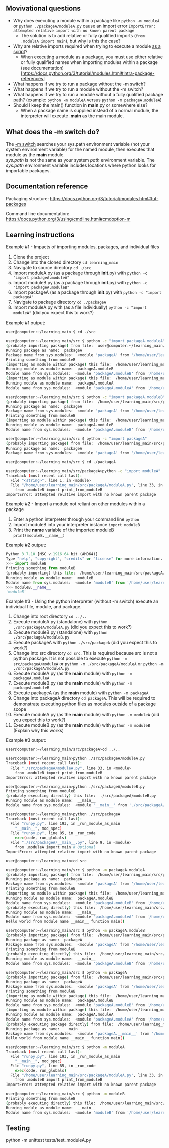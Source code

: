 ## Movivational questions
* Why does executing a module within a package like `python -m moduleA` or `python ./packageA/moduleA.py` cause an import error `ImportError: attempted relative import with no known parent package`
    * The solution is to add relative or fully qualified imports (`from .modulaA import main`), but why is this the case?
* Why are relative imports required when trying to execute a module  [as a script](https://docs.python.org/3/tutorial/modules.html#executing-modules-as-scripts)? 
    * When executing a module as a package, you must use either relative or fully qualified names when importing modules within a package (see documentation)[https://docs.python.org/3/tutorial/modules.html#intra-package-references]
* What happens if we try to run a package without the -m switch?
* What happens if we try to run a module without the -m switch?
* What happens if we try to run a module without a fully qualified package path? (example: `python -m moduleA` versus `python -m packageA.moduleA`)
* Should I keep the main() function in __main__.py or somewhere else?
    * When a package name is supplied instead of a normal module, the interpreter will execute <pkg>.__main__ as the main module.

## What does the -m switch do?
The [-m switch](https://docs.python.org/3/using/cmdline.html#cmdoption-m) searches your sys.path environment variable (not your system environment variable) for the named module, then executes that module as the __main__ module.\
*sys.path* is not the same as your system *path* environment variable. The *sys.path* environment variable includes locations where python looks for importable packages.

## Documentation reference
Packaging structure: https://docs.python.org/3/tutorial/modules.html#tut-packages

Command line documentation: https://docs.python.org/3/using/cmdline.html#cmdoption-m

## Learning instructions
Example #1 - Impacts of importing modules, packages, and individual files
1. Clone the project
1. Change into the cloned directory `cd learning_main`
1. Navigate to source directory `cd ./src`
1. Import moduleA.py (as a package through __init__.py) with `python -c "import packageA.moduleA"`
1. Import moduleB.py (as a package through __init__.py) with `python -c "import packageA.moduleB"`
1. Import packageA (as a package through __init__.py) with `python -c "import packageA"`
1. Navigate to package directory `cd ./packageA`
1. Import moduleA.py with (as a file individually) `python -c "import moduleA"` (did you expect this to work?)

Example #1 output:
```bash
user@computer:~/learning_main $ cd ./src

user@computer:~/learning_main/src $ python -c "import packageA.moduleA"
(probably importing package) from file:  user@computer:~/learning_main/src/packageA/__init__.py
Running package as name:  packageA
Package name from sys.modules:  <module 'packageA' from '/home/user/learning_main/src/packageA/__init__.py'>
Printing something from moduleB
(importing as module within package) this file:  /home/user/learning_main/src/packageA/moduleB.py
Running module as module name:  packageA.moduleB
Module name from sys.modules:  <module 'packageA.moduleB' from '/home/user/learning_main/src/packageA/moduleB.py'>
(importing as module within package) this file:  /home/user/learning_main/src/packageA/moduleA.py
Running module as module name:  packageA.moduleA
Module name from sys.modules:  <module 'packageA.moduleA' from '/home/user/learning_main/src/packageA/moduleA.py'>

user@computer:~/learning_main/src $ python -c "import packageA.moduleB" 
(probably importing package) from file:  /home/user/learning_main/src/packageA/__init__.py
Running package as name:  packageA
Package name from sys.modules:  <module 'packageA' from '/home/user/learning_main/src/packageA/__init__.py'>
Printing something from moduleB
(importing as module within package) this file:  /home/user/learning_main/src/packageA/moduleB.py
Running module as module name:  packageA.moduleB
Module name from sys.modules:  <module 'packageA.moduleB' from '/home/user/learning_main/src/packageA/moduleB.py'>

user@computer:~/learning_main/src $ python -c "import packageA"
(probably importing package) from file:  /home/user/learning_main/src/packageA/__init__.py
Running package as name:  packageA
Package name from sys.modules:  <module 'packageA' from '/home/user/learning_main/src/packageA/__init__.py'>

user@computer:~/learning_main/src $ cd ./packageA

user@computer:~/learning_main/src/packageA>python -c "import moduleA"
Traceback (most recent call last):
  File "<string>", line 1, in <module>
  File "/home/user/learning_main/src/packageA/moduleA.py", line 33, in <module>
    from .moduleB import print_from_moduleB
ImportError: attempted relative import with no known parent package
```

Example #2 - Import a module not reliant on other modules within a package
1. Enter a python interpreter through your command line `python`
1. Import moduleB into your interpreter instance `import moduleB`
1. Print the __name__ variable of the imported moduleB `print(moduleB.__name__)`

Example #2 output:
```python
Python 3.7.10 [MSC v.1916 64 bit (AMD64)]
Type "help", "copyright", "credits" or "license" for more information.
>>> import moduleB
Printing something from moduleB
(probably importing) this file:  /home/user/learning_main/src/packageA/moduleB.py
Running module as module name:  moduleB
Module name from sys.modules:  <module 'moduleB' from '/home/user/learning_main/src/packageA/moduleB.py'>   
>>> moduleB.__name__
'moduleB'
```

Example #3 - Using the python interpreter (without -m switch) execute an individual file, module, and package.
1. Change into root directory `cd ../..`
1. Execute moduleA.py (standalone) with `python ./src/packageA/moduleA.py` (did you expect this to work?)
1. Execute moduleB.py (standalone) with `python ./src/packageA/moduleB.py`
1. Execute packageA with `python ./src/packageA` (did you expect this to work?)
1. Change into src directory `cd src`. This is required because src is not a python package. It is not possible to execute `python -m src/packageA/moduleA` or `python -m ./src/packageA/moduleA` or `python -m ./src/packageA/moduleA.py`
1. Execute moduleA.py (as the __main__ module) with `python -m packageA.moduleA`
1. Execute moduleB.py (as the __main__ module) with `python -m packageA.moduleB`
1. Execute packageA (as the __main__ module) with `python -m packageA`
1. Change into packageA directory `cd packageA`. This will be required to demonstrate executing python files as modules outside of a package scope
1. Execute moduleA.py (as the __main__ module) with `python -m moduleA` (did you expect this to work?)
1. Execute moduleB.py (as the __main__ module) with `python -m moduleB` (Explain why this works)

Example #3 output:
```bash
user@computer:~/learning_main/src/packageA>cd ../..

user@computer:~/learning_main>python ./src/packageA/moduleA.py
Traceback (most recent call last):
  File "./src/packageA/moduleA.py", line 33, in <module>
    from .moduleB import print_from_moduleB
ImportError: attempted relative import with no known parent package

user@computer:~/learning_main>python ./src/packageA/moduleB.py 
Printing something from moduleB
(probably executing directly) this file:  ./src/packageA/moduleB.py
Running module as module name:  __main__
Module name from sys.modules:  <module '__main__' from './src/packageA/moduleB.py'>

user@computer:~/learning_main>python ./src/packageA
Traceback (most recent call last):
  File "runpy.py", line 193, in _run_module_as_main
    "__main__", mod_spec)
  File "runpy.py", line 85, in _run_code
    exec(code, run_globals)
  File "./src/packageA/__main__.py", line 9, in <module>
    from .moduleA import main # Optional
ImportError: attempted relative import with no known parent package

user@computer:~/learning_main>cd src

user@computer:~/learning_main/src $ python -m packageA.moduleA
(probably importing package) from file:  /home/user/learning_main/src/packageA/__init__.py
Running package as name:  packageA
Package name from sys.modules:  <module 'packageA' from '/home/user/learning_main/src/packageA/__init__.py'>
Printing something from moduleB
(importing as module within package) this file:  /home/user/learning_main/src/packageA/moduleB.py
Running module as module name:  packageA.moduleB
Module name from sys.modules:  <module 'packageA.moduleB' from '/home/user/learning_main/src/packageA/moduleB.py'>
(probably executing directly) this file:  /home/user/learning_main/src/packageA/moduleA.py
Running module as module name:  __main__
Module name from sys.modules:  <module 'packageA.moduleA' from '/home/user/learning_main/src/packageA/moduleA.py'>
Hello world from module name __main__ function main()

user@computer:~/learning_main/src $ python -m packageA.moduleB
(probably importing package) from file:  /home/user/learning_main/src/packageA/__init__.py
Running package as name:  packageA
Package name from sys.modules:  <module 'packageA' from '/home/user/learning_main/src/packageA/__init__.py'>
Printing something from moduleB
(probably executing directly) this file:  /home/user/learning_main/src/packageA/moduleB.py
Running module as module name:  __main__
Module name from sys.modules:  <module 'packageA.moduleB' from '/home/user/learning_main/src/packageA/moduleB.py'>

user@computer:~/learning_main/src $ python -m packageA
(probably importing package) from file:  /home/user/learning_main/src/packageA/__init__.py
Running package as name:  packageA
Package name from sys.modules:  <module 'packageA' from '/home/user/learning_main/src/packageA/__init__.py'>
Printing something from moduleB
(importing as module within package) this file:  /home/user/learning_main/src/packageA/moduleB.py
Running module as module name:  packageA.moduleB
Module name from sys.modules:  <module 'packageA.moduleB' from '/home/user/learning_main/src/packageA/moduleB.py'>
(importing as module within package) this file:  /home/user/learning_main/src/packageA/moduleA.py
Running module as module name:  packageA.moduleA
Module name from sys.modules:  <module 'packageA.moduleA' from '/home/user/learning_main/src/packageA/moduleA.py'>
(probably executing package directly) from file:  /home/user/learning_main/src/packageA/__main__.py
Running package as name:  __main__
Package name from sys.modules:  <module 'packageA.__main__' from '/home/user/learning_main/src/packageA/__main__.py'>
Hello world from module name __main__ function main()

user@computer:~/learning_main/src $ python -m moduleA
Traceback (most recent call last):
  File "runpy.py", line 193, in _run_module_as_main
    "__main__", mod_spec)
  File "runpy.py", line 85, in _run_code
    exec(code, run_globals)
  File "/home/user/learning_main/src/packageA/moduleA.py", line 33, in <module>
    from .moduleB import print_from_moduleB
ImportError: attempted relative import with no known parent package

user@computer:~/learning_main/src $ python -m moduleB
Printing something from moduleB
(probably executing directly) this file:  /home/user/learning_main/src/packageA/moduleB.py
Running module as module name:  __main__
Module name from sys.modules:  <module 'moduleB' from '/home/user/learning_main/src/packageA/moduleB.py'>
```

## Testing
python -m unittest tests/test_moduleA.py
